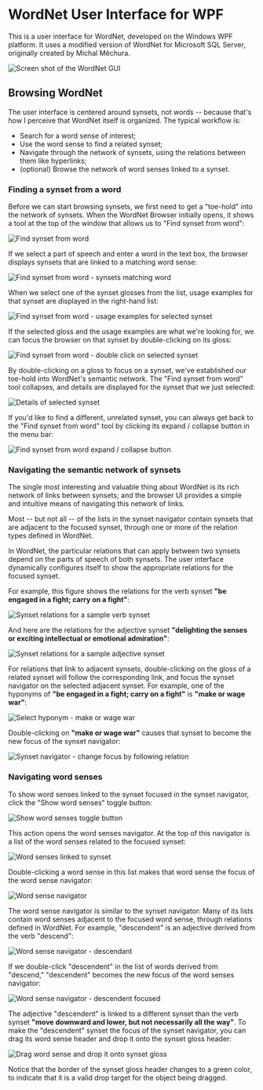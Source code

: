 # WordNet User Interface for WPF

This is a user interface for WordNet, developed on the Windows WPF platform.  It uses a modified version of WordNet for Microsoft SQL Server, originally created by Michal Měchura.

![Screen shot of the WordNet GUI](/images/Screen_shot_1.jpg)

## Browsing WordNet

The user interface is centered around synsets, not words -- because that's how I perceive that WordNet itself is organized.  The typical workflow is:

* Search for a word sense of interest;
* Use the word sense to find a related synset;
* Navigate through the network of synsets, using the relations between them like hyperlinks;
* (optional) Browse the network of word senses linked to a synset.

### Finding a synset from a word

Before we can start browsing synsets, we first need to get a "toe-hold" into the network of synsets.  When the WordNet Browser initially opens, it shows a tool at the top of the window that allows us to "Find synset from word":

![Find synset from word](/images/Find_synset_from_word_1.jpg)

If we select a part of speech and enter a word in the text box, the browser displays synsets that are linked to a matching word sense:

![Find synset from word - synsets matching word](/images/Find_synset_from_word_2.jpg)

When we select one of the synset glosses from the list, usage examples for that synset are displayed in the right-hand list:

![Find synset from word - usage examples for selected synset](/images/Find_synset_from_word_3.jpg)

If the selected gloss and the usage examples are what we're looking for, we can focus the browser on that synset by double-clicking on its gloss:

![Find synset from word - double click on selected synset](/images/Find_synset_from_word_4.jpg)

By double-clicking on a gloss to focus on a synset, we've established our toe-hold into WordNet's semantic network.  The "Find synset from word" tool collapses, and details are displayed for the synset that we just selected:

![Details of selected synset](/images/Synset_details_1.jpg)

If you'd like to find a different, unrelated synset, you can always get back to the "Find synset from word" tool by clicking its expand / collapse button in the menu bar:

![Find synset from word expand / collapse button](/images/Find_synset_from_word_button.jpg)

### Navigating the semantic network of synsets

The single most interesting and valuable thing about WordNet is its rich network of links between synsets; and the browser UI provides a simple and intuitive means of navigating this network of links.

Most -- but not all -- of the lists in the synset navigator contain synsets that are adjacent to the focused synset, through one or more of the relation types defined in WordNet.  

In WordNet, the particular relations that can apply between two synsets depend on the parts of speech of both synsets.  The user interface dynamically configures itself to show the appropriate relations for the focused synset.

For example, this figure shows the relations for the verb synset **"be engaged in a fight; carry on a fight"**:

![Synset relations for a sample verb synset](/images/Synset_relations_verb_fight.jpg)

And here are the relations for the adjective synset **"delighting the senses or exciting intellectual or emotional admiration"**:

![Synset relations for a sample adjective synset](/images/Synset_relations_adjective_beautiful.jpg)

For relations that link to adjacent synsets, double-clicking on the gloss of a related synset will follow the corresponding link, and focus the synset navigator on the selected adjacent synset.  For example, one of the hyponyms of **"be engaged in a fight; carry on a fight"** is **"make or wage war"**:

![Select hyponym - make or wage war](/images/Synset_navigator_make_or_wage_war.jpg)

Double-clicking on **"make or wage war"** causes that synset to become the new focus of the synset navigator:

![Synset navigator - change focus by following relation](/images/New_synset_navigator_focus.jpg)

### Navigating word senses

To show word senses linked to the synset focused in the synset navigator, click the "Show word senses" toggle button:

![Show word senses toggle button](/images/Show_word_senses_button.jpg)

This action opens the word senses navigator.  At the top of this navigator is a list of the word senses related to the focused synset:

![Word senses linked to synset](/images/Word_senses_move_downward_and_lower.jpg)

Double-clicking a word sense in this list makes that word sense the focus of the word sense navigator:

![Word sense navigator](/images/Word_sense_navigator_1.jpg)

The word sense navigator is similar to the synset navigator:  Many of its lists contain word senses adjacent to the focused word sense, through relations defined in WordNet.  For example, "descendent" is an adjective derived from the verb "descend":

![Word sense navigator - descendant](/images/Word_sense_navigator_descendent.jpg)

If we double-click "descendent" in the list of words derived from "descend," "descendent" becomes the new focus of the word senses navigator:

![Word sense navigator - descendent focused](/images/Word_sense_navigator_descendent_focused.jpg)

The adjective "descendent" is linked to a different synset than the verb synset **"move downward and lower, but not necessarily all the way"**.  To make the "descendent" synset the focus of the synset navigator, you can drag its word sense header and drop it onto the synset gloss header:

![Drag word sense and drop it onto synset gloss](/images/DragWordSenseToSynset.gif)

Notice that the border of the synset gloss header changes to a green color, to indicate that it is a valid drop target for the object being dragged.








